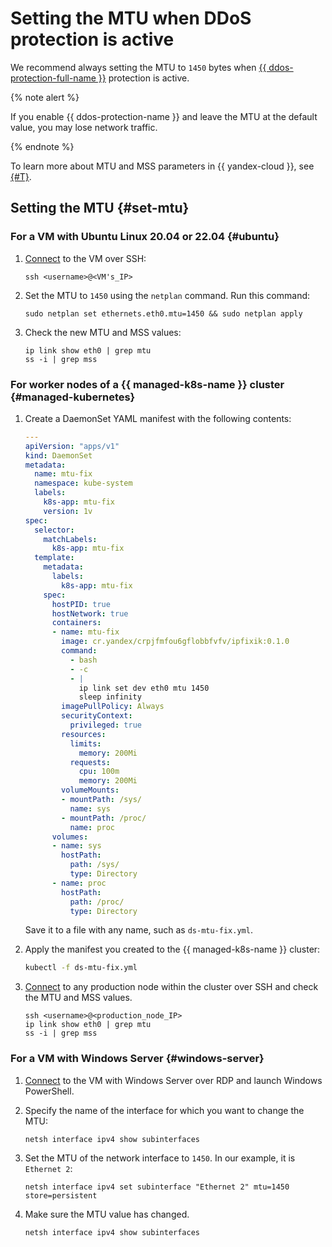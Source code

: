 # Setting the MTU when DDoS protection is active

We recommend always setting the MTU to `1450` bytes when [{{ ddos-protection-full-name }}](./enable-ddos-protection.md) protection is active.

{% note alert %}

If you enable {{ ddos-protection-name }} and leave the MTU at the default value, you may lose network traffic.

{% endnote %}

To learn more about MTU and MSS parameters in {{ yandex-cloud }}, see [{#T}](../concepts/mtu-mss.md).

## Setting the MTU {#set-mtu}

### For a VM with Ubuntu Linux 20.04 or 22.04 {#ubuntu}

1. [Connect](../../compute/operations/vm-connect/ssh.md) to the VM over SSH:

   ```
   ssh <username>@<VM's_IP>
   ```

1. Set the MTU to `1450` using the `netplan` command. Run this command:

   ```
   sudo netplan set ethernets.eth0.mtu=1450 && sudo netplan apply
   ```

1. Check the new MTU and MSS values:

   ```
   ip link show eth0 | grep mtu
   ss -i | grep mss
   ```

### For worker nodes of a {{ managed-k8s-name }} cluster {#managed-kubernetes}

1. Create a DaemonSet YAML manifest with the following contents:

   ```yml
   ---
   apiVersion: "apps/v1"
   kind: DaemonSet
   metadata:
     name: mtu-fix
     namespace: kube-system
     labels:
       k8s-app: mtu-fix
       version: 1v
   spec:
     selector:
       matchLabels:
         k8s-app: mtu-fix
     template:
       metadata:
         labels:
           k8s-app: mtu-fix
       spec:
         hostPID: true
         hostNetwork: true
         containers:
         - name: mtu-fix
           image: cr.yandex/crpjfmfou6gflobbfvfv/ipfixik:0.1.0
           command:
             - bash
             - -c
             - |
               ip link set dev eth0 mtu 1450
               sleep infinity
           imagePullPolicy: Always
           securityContext:
             privileged: true
           resources:
             limits:
               memory: 200Mi
             requests:
               cpu: 100m
               memory: 200Mi          
           volumeMounts:
           - mountPath: /sys/
             name: sys
           - mountPath: /proc/
             name: proc
         volumes:
         - name: sys
           hostPath:
             path: /sys/
             type: Directory
         - name: proc
           hostPath:
             path: /proc/
             type: Directory
   ```

   Save it to a file with any name, such as `ds-mtu-fix.yml`.

1. Apply the manifest you created to the {{ managed-k8s-name }} cluster:

   ```bash
   kubectl -f ds-mtu-fix.yml
   ```

1. [Connect](../../managed-kubernetes/operations/node-connect-ssh.md) to any production node within the cluster over SSH and check the MTU and MSS values.

   ```
   ssh <username>@<production_node_IP>
   ip link show eth0 | grep mtu
   ss -i | grep mss
   ```

### For a VM with Windows Server {#windows-server}

1. [Connect](../../compute/operations/vm-connect/rdp.md) to the VM with Windows Server over RDP and launch Windows PowerShell.

1. Specify the name of the interface for which you want to change the MTU:

   ```
   netsh interface ipv4 show subinterfaces
   ```

1. Set the MTU of the network interface to `1450`. In our example, it is `Ethernet 2`:

   ```
   netsh interface ipv4 set subinterface "Ethernet 2" mtu=1450 store=persistent
   ```

1. Make sure the MTU value has changed.

   ```
   netsh interface ipv4 show subinterfaces
   ```
